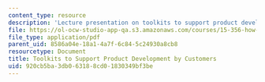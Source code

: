 ```yaml
---
content_type: resource
description: 'Lecture presentation on toolkits to support product development by customers. '
file: https://ol-ocw-studio-app-qa.s3.amazonaws.com/courses/15-356-how-to-develop-breakthrough-products-and-services-spring-2012/920cb5ba3db063188cd01830349bf3be_MIT15_356S12_lec04.pdf
file_type: application/pdf
parent_uid: 8586a04e-18a1-4a7f-6c84-5c24930a8cb8
resourcetype: Document
title: Toolkits to Support Product Development by Customers
uid: 920cb5ba-3db0-6318-8cd0-1830349bf3be
---
```

